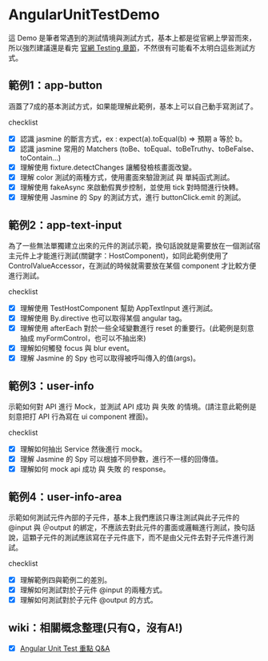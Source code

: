 # AngularUnitTestDemo

這 Demo 是筆者常遇到的測試情境與測試方式，基本上都是從官網上學習而來，所以強烈建議還是看完 [官網 Testing 章節](https://angular.io/guide/testing)，不然很有可能看不太明白這些測試方式。


## 範例1：app-button

涵蓋了7成的基本測試方式，如果能理解此範例，基本上可以自己動手寫測試了。

checklist

- [x] 認識 jasmine 的斷言方式，ex : expect(a).toEqual(b) => 預期 a 等於 b。
- [x] 認識 jasmine 常用的 Matchers (toBe、toEqual、toBeTruthy、toBeFalse、toContain...)
- [x] 理解使用 fixture.detectChanges 讓觸發檢核畫面改變。
- [x] 理解 color 測試的兩種方式，使用畫面來驗證測試 與 單純函式測試。
- [x] 理解使用 fakeAsync 來啟動假異步控制，並使用 tick 對時間進行快轉。
- [x] 理解使用 Jasmine 的 Spy 的測試方式，進行 buttonClick.emit 的測試。

## 範例2：app-text-input

為了一些無法單獨建立出來的元件的測試示範，換句話說就是需要放在一個測試宿主元件上才能進行測試(關鍵字：HostComponent)，如同此範例使用了 ControlValueAccessor，在測試的時候就需要放在某個 component 才比較方便進行測試。

checklist

- [x] 理解使用 TestHostComponent 幫助 AppTextInput 進行測試。
- [x] 理解使用 By.directive 也可以取得某個 angular tag。
- [x] 理解使用 afterEach 對於一些全域變數進行 reset 的重要行。(此範例是刻意抽成 myFormControl，也可以不抽出來)
- [x] 理解如何觸發 focus 與 blur event。
- [x] 理解 Jasmine 的 Spy 也可以取得被呼叫傳入的值(args)。

## 範例3：user-info

示範如何對 API 進行 Mock，並測試 API 成功 與 失敗 的情境。(請注意此範例是刻意把打 API 行為寫在 ui component 裡面)。

checklist

- [x] 理解如何抽出 Service 然後進行 mock。
- [x] 理解 Jasmine 的 Spy 可以根據不同參數，進行不一樣的回傳值。
- [x] 理解如何 mock api 成功 與 失敗 的 response。

## 範例4：user-info-area

示範如何測試元件內部的子元件，基本上我們應該只專注測試與此子元件的 @input 與 ＠output 的綁定，不應該去對此元件的畫面或邏輯進行測試，換句話說，這顆子元件的測試應該寫在子元件底下，而不是由父元件去對子元件進行測試。

checklist

- [x] 理解範例四與範例二的差別。
- [x] 理解如何測試對於子元件 @input 的兩種方式。
- [x] 理解如何測試對於子元件 @output 的方式。

## wiki：相關概念整理(只有Q，沒有A!)
- [x]  [Angular Unit Test 重點 Q&A](https://github.com/JiaHongL/angular-unit-test-demo/wiki/Angular-Unit-Test-%E9%87%8D%E9%BB%9E-Q&A)
